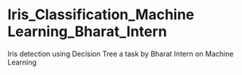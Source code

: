# Iris_Classification_Machine Learning_Bharat_Intern
Iris detection using Decision Tree a task by Bharat Intern on Machine Learning
